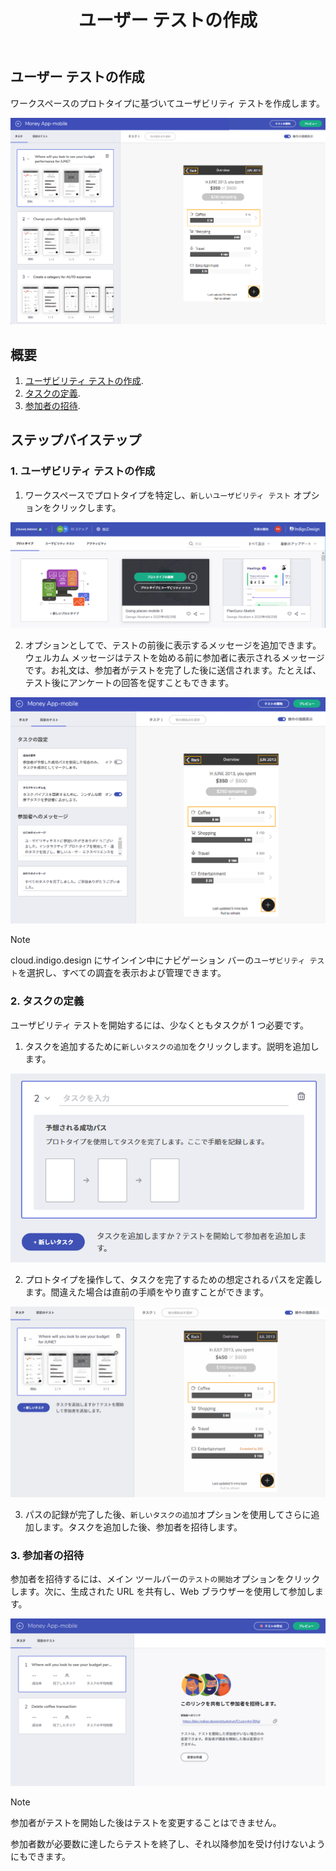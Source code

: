 ﻿---
title: ユーザー テストの作成
_description: プロトタイプに基づいてユーザー テストを作成します。
_keywords: UX デザイン, プロトタイプ, コメント, ユーザビリティ テスト, ユーザー テスト
_language: ja
---

## ユーザー テストの作成

ワークスペースのプロトタイプに基づいてユーザビリティ テストを作成します。

<img class="responsive-img" src="../images/setting_up_a_usability_test_1.png" />

<br/>

## 概要

1. [ユーザビリティ テストの作成](#1-ユーザビリティ-テストの作成).
2. [タスクの定義](#2-タスクの定義).
3. [参加者の招待](#3-参加者の招待).

##  ステップバイステップ

### 1. ユーザビリティ テストの作成

1. ワークスペースでプロトタイプを特定し、`新しいユーザビリティ テスト` オプションをクリックします。
  
<img class="responsive-img" src="../images/setting_up_a_usability_test_2.png"/>

<br/>

2. オプションとしてで、テストの前後に表示するメッセージを追加できます。ウェルカム メッセージはテストを始める前に参加者に表示されるメッセージです。お礼文は、参加者がテストを完了した後に送信されます。たとえば、テスト後にアンケートの回答を促すこともできます。

<img class="responsive-img" src="../images/setting_up_a_usability_test_3.png"/>

<br/>

> [!Note]
> cloud.indigo.design にサインイン中にナビゲーション バーの`ユーザビリティ テスト`を選択し、すべての調査を表示および管理できます。


### 2. タスクの定義

ユーザビリティ テストを開始するには、少なくともタスクが 1 つ必要です。

1. タスクを追加するために`新しいタスクの追加`をクリックします。説明を追加します。

<img class="responsive-img" src="../images/setting_up_a_usability_test_4.png"/>

<br/>

2. プロトタイプを操作して、タスクを完了するための想定されるパスを定義します。間違えた場合は直前の手順をやり直すことができます。

<img class="responsive-img" src="../images/setting_up_a_usability_test_5.gif"/>

<br/>

3. パスの記録が完了した後、`新しいタスクの追加`オプションを使用してさらに追加します。タスクを追加した後、参加者を招待します。
    
### 3. 参加者の招待

参加者を招待するには、メイン ツールバーの`テストの開始`オプションをクリックします。次に、生成された URL を共有し、Web ブラウザーを使用して参加します。

<img class="responsive-img" src="../images/setting_up_a_usability_test_6.png"/>

<br/>

> [!Note]
> 参加者がテストを開始した後はテストを変更することはできません。

参加者数が必要数に達したらテストを終了し、それ以降参加を受け付けないようにもできます。

